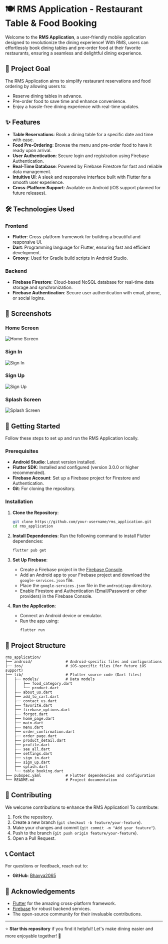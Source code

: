 # 🍽️ RMS Application - Restaurant Table & Food Booking

Welcome to the **RMS Application**, a user-friendly mobile application designed to revolutionize the dining experience! With RMS, users can effortlessly book dining tables and pre-order food at their favorite restaurants, ensuring a seamless and delightful dining experience.

## 🎯 Project Goal
The RMS Application aims to simplify restaurant reservations and food ordering by allowing users to:
- Reserve dining tables in advance.
- Pre-order food to save time and enhance convenience.
- Enjoy a hassle-free dining experience with real-time updates.

## ✨ Features
- **Table Reservations**: Book a dining table for a specific date and time with ease.
- **Food Pre-Ordering**: Browse the menu and pre-order food to have it ready upon arrival.
- **User Authentication**: Secure login and registration using Firebase Authentication.
- **Real-Time Database**: Powered by Firebase Firestore for fast and reliable data management.
- **Intuitive UI**: A sleek and responsive interface built with Flutter for a smooth user experience.
- **Cross-Platform Support**: Available on Android (iOS support planned for future releases).

## 🛠️ Technologies Used
### Frontend
- **Flutter**: Cross-platform framework for building a beautiful and responsive UI.
- **Dart**: Programming language for Flutter, ensuring fast and efficient development.
- **Groovy**: Used for Gradle build scripts in Android Studio.

### Backend
- **Firebase Firestore**: Cloud-based NoSQL database for real-time data storage and synchronization.
- **Firebase Authentication**: Secure user authentication with email, phone, or social logins.

## 📱 Screenshots
### Home Screen
![Home Screen](Images/Home_screen.png)

### Sign In
![Sign In](Images/Sign_In.png)

### Sign Up
![Sign Up](Images/Sign_up.png)

### Splash Screen
![Splash Screen](Images/Splash_screen.png)

## 🚀 Getting Started
Follow these steps to set up and run the RMS Application locally.

### Prerequisites
- **Android Studio**: Latest version installed.
- **Flutter SDK**: Installed and configured (version 3.0.0 or higher recommended).
- **Firebase Account**: Set up a Firebase project for Firestore and Authentication.
- **Git**: For cloning the repository.

### Installation
1. **Clone the Repository**:
   ```bash
   git clone https://github.com/your-username/rms_application.git
   cd rms_application
   ```

2. **Install Dependencies**:
   Run the following command to install Flutter dependencies:
   ```bash
   flutter pub get
   ```

3. **Set Up Firebase**:
   - Create a Firebase project in the [Firebase Console](https://console.firebase.google.com/).
   - Add an Android app to your Firebase project and download the `google-services.json` file.
   - Place the `google-services.json` file in the `android/app` directory.
   - Enable Firestore and Authentication (Email/Password or other providers) in the Firebase Console.

4. **Run the Application**:
   - Connect an Android device or emulator.
   - Run the app using:
     ```bash
     flutter run
     ```

## 📂 Project Structure
```
rms_application/
├── android/               # Android-specific files and configurations
├── ios/                   # iOS-specific files (for future iOS support)
├── lib/                   # Flutter source code (Dart files)
│   ├── models/            # Data models
│   │   ├── food_category.dart
│   │   └── product.dart
│   ├── about_us.dart
│   ├── add_to_cart.dart
│   ├── contact_us.dart
│   ├── favorite.dart
│   ├── firebase_options.dart
│   ├── forgot.dart
│   ├── home_page.dart
│   ├── main.dart
│   ├── menu.dart
│   ├── order_confirmation.dart
│   ├── order_page.dart
│   ├── product_detail.dart
│   ├── profile.dart
│   ├── see_all.dart
│   ├── settings.dart
│   ├── sign_in.dart
│   ├── sign_up.dart
│   ├── splash.dart
│   └── table_booking.dart
├── pubspec.yaml           # Flutter dependencies and configuration
└── README.md              # Project documentation
```

## 🤝 Contributing
We welcome contributions to enhance the RMS Application! To contribute:
1. Fork the repository.
2. Create a new branch (`git checkout -b feature/your-feature`).
3. Make your changes and commit (`git commit -m "Add your feature"`).
4. Push to the branch (`git push origin feature/your-feature`).
5. Open a Pull Request.

## 📞 Contact
For questions or feedback, reach out to:
- **GitHub**: [Bhavya2065](https://github.com/Bhavya2065)

## 🌟 Acknowledgements
- [Flutter](https://flutter.dev/) for the amazing cross-platform framework.
- [Firebase](https://firebase.google.com/) for robust backend services.
- The open-source community for their invaluable contributions.

---

⭐ **Star this repository** if you find it helpful! Let's make dining easier and more enjoyable together! 🍴